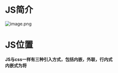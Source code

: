 <a name="cn1eg"></a>
# JS简介
![image.png](https://cdn.nlark.com/yuque/0/2023/png/25687038/1695137480577-3dfd120d-511a-405d-862a-9e3d17db804d.png#averageHue=%23fafdfa&clientId=uf3dd6c10-16db-4&from=paste&height=547&id=u8834ab65&originHeight=881&originWidth=925&originalType=binary&ratio=1.100000023841858&rotation=0&showTitle=false&size=252889&status=done&style=none&taskId=u86919b47-a790-4f38-9420-0e0b8312663&title=&width=574.178955078125)

<a name="THeHF"></a>
# JS位置
**JS与css一样有三种引入方式，包括内嵌，外联，行内式**<br />**内嵌式为将<script>（存放JS语句）</>标签写在body内，一般将script标签写在**<br />**body底部，因为网页代码的加载顺序是自上而下的，而script需要有前置标签才能**<br />**起作用，所以一般放最后**<br />**外联式为<script srt="xxx.js">（中间不能添加内容，否则会失效）</>，**<br />**将此标签同样写在body的底部，通过引入js文件添加JS效果**<br />**行内式与css一样，直接在想要添加JS效果的标签内作为属性添加JS属性**<br />**比如<button onclick="alert('警告警告')">这是按钮的文本</button>**

<a name="uEOZI"></a>
# JS的输入与输出
<a name="CQ44R"></a>
## 输出
<a name="dcqSW"></a>
### 1，document_write('文字或标签')
**此输出的显示方式与一般的标签相似，显示在页面内**<br />**括号里的内容可以为文字或者标签**<br />**标签能生效，如果是文字则默认为div标签效果**
<a name="fGF5j"></a>
### 2，alert('')
**输出方式与标签不同，不显示在页面内，而显示在页面上方**
<a name="iYx3f"></a>
### 3,console.log('')
**此输出只有程序员可见，显示在调式台里，一般用于开发日志**
<a name="g8jbF"></a>
## 输入
<a name="KE5yw"></a>
### prompt('文字')
**在页面上方显示一个输入框，文字内容用来提示用户输入什么内容**

**alert于prompt能跳过渲染直接执行，因为他们显示在页面上方**
